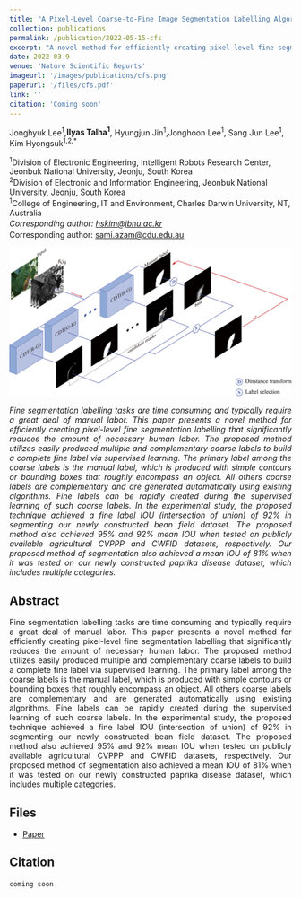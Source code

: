 ```yaml
---
title: "A Pixel-Level Coarse-to-Fine Image Segmentation Labelling Algorithm"
collection: publications
permalink: /publication/2022-05-15-cfs
excerpt: "A novel method for efficiently creating pixel-level fine segmentation labelling that significantly reduces the amount of necessary human labor."
date: 2022-03-9
venue: 'Nature Scientific Reports'
imageurl: '/images/publications/cfs.png'
paperurl: '/files/cfs.pdf'
link: ''
citation: 'Coming soon'
---
```


Jonghyuk Lee<sup>1</sup>,<strong>Ilyas Talha<sup>1</sup></strong>, Hyungjun Jin<sup>1</sup>,Jonghoon Lee<sup>1</sup>, Sang Jun Lee<sup>1</sup>, Kim Hyongsuk<sup>1,2,*</sup>

<sup>1</sup>Division of Electronic Engineering, Intelligent Robots Research Center, Jeonbuk National University, Jeonju, South Korea<br>
<sup>2</sup>Division of Electronic and Information Engineering, Jeonbuk National University, Jeonju, South Korea<br>
<sup>1</sup>College of Engineering, IT and Environment, Charles Darwin University, NT, Australia<br>
<sup>*</sup>Corresponding author: hskim@jbnu.ac.kr<br>
<sup>*</sup>Corresponding author: sami.azam@cdu.edu.au<br>

<center><img src = '/images/publications/cfs.png'></center>

<p align="justify"><i>Fine segmentation labelling tasks are time consuming and typically require a great deal of manual labor. This paper presents a novel method for efficiently creating pixel-level fine segmentation labelling that significantly reduces the amount of necessary human labor. The proposed method utilizes easily produced multiple and complementary coarse labels to build a complete fine label via supervised learning. The primary label among the coarse labels is the manual label, which is produced with simple contours or bounding boxes that roughly encompass an object. All others coarse labels are complementary and are generated automatically using existing algorithms. Fine labels can be rapidly created during the supervised learning of such coarse labels. In the experimental study, the proposed technique achieved a fine label IOU (intersection of union) of 92% in segmenting our newly constructed bean field dataset. The proposed method also achieved 95% and 92% mean IOU when tested on publicly available agricultural CVPPP and CWFID datasets, respectively. Our proposed method of segmentation also achieved a mean IOU of 81% when it was tested on our newly constructed paprika disease dataset, which includes multiple categories.</i></p>

## Abstract
<p align="justify">
Fine segmentation labelling tasks are time consuming and typically require a great deal of manual labor. This paper presents a novel method for efficiently creating pixel-level fine segmentation labelling that significantly reduces the amount of necessary human labor. The proposed method utilizes easily produced multiple and complementary coarse labels to build a complete fine label via supervised learning. The primary label among the coarse labels is the manual label, which is produced with simple contours or bounding boxes that roughly encompass an object. All others coarse labels are complementary and are generated automatically using existing algorithms. Fine labels can be rapidly created during the supervised learning of such coarse labels. In the experimental study, the proposed technique achieved a fine label IOU (intersection of union) of 92% in segmenting our newly constructed bean field dataset. The proposed method also achieved 95% and 92% mean IOU when tested on publicly available agricultural CVPPP and CWFID datasets, respectively. Our proposed method of segmentation also achieved a mean IOU of 81% when it was tested on our newly constructed paprika disease dataset, which includes multiple categories. 
</p>

## Files
- <a href="">Paper</a>

## Citation
```
coming soon
```
